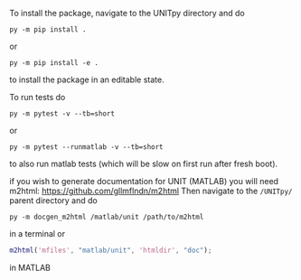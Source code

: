 To install the package, navigate to the UNITpy directory and do
```
py -m pip install .
```
or
```
py -m pip install -e .
```
to install the package in an editable state.

To run tests do
```
py -m pytest -v --tb=short
```
or
```
py -m pytest --runmatlab -v --tb=short
```
to also run matlab tests (which will be slow on first run after fresh boot).

if you wish to generate documentation for UNIT (MATLAB) you will need m2html:
https://github.com/gllmflndn/m2html
Then navigate to the `/UNITpy/` parent directory and do
```
py -m docgen_m2html /matlab/unit /path/to/m2html
```
in a terminal or
```matlab
m2html('mfiles', "matlab/unit", 'htmldir', "doc");
```
in MATLAB

